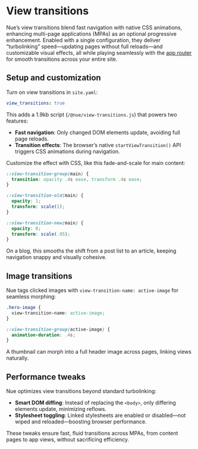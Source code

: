 
# View transitions
Nue’s view transitions blend fast navigation with native CSS animations, enhancing multi-page applications (MPAs) as an optional progressive enhancement. Enabled with a single configuration, they deliver “turbolinking” speed—updating pages without full reloads—and customizable visual effects, all while playing seamlessly with the [app router](app-router.html) for smooth transitions across your entire site.

## Setup and customization
Turn on view transitions in `site.yaml`:

```yaml
view_transitions: true
```

This adds a 1.9kb script (`/@nue/view-transitions.js`) that powers two features:
- **Fast navigation**: Only changed DOM elements update, avoiding full page reloads.
- **Transition effects**: The browser’s native `startViewTransition()` API triggers CSS animations during navigation.

Customize the effect with CSS, like this fade-and-scale for main content:

```css
::view-transition-group(main) {
  transition: opacity .4s ease, transform .4s ease;
}

::view-transition-old(main) {
  opacity: 1;
  transform: scale(1);
}

::view-transition-new(main) {
  opacity: 0;
  transform: scale(.95);
}
```

On a blog, this smooths the shift from a post list to an article, keeping navigation snappy and visually cohesive.

## Image transitions
Nue tags clicked images with `view-transition-name: active-image` for seamless morphing:

```css
.hero-image {
  view-transition-name: active-image;
}

::view-transition-group(active-image) {
  animation-duration: .4s;
}
```

A thumbnail can morph into a full header image across pages, linking views naturally.

## Performance tweaks
Nue optimizes view transitions beyond standard turbolinking:
- **Smart DOM diffing**: Instead of replacing the `<body>`, only differing elements update, minimizing reflows.
- **Stylesheet toggling**: Linked stylesheets are enabled or disabled—not wiped and reloaded—boosting browser performance.

These tweaks ensure fast, fluid transitions across MPAs, from content pages to app views, without sacrificing efficiency.
